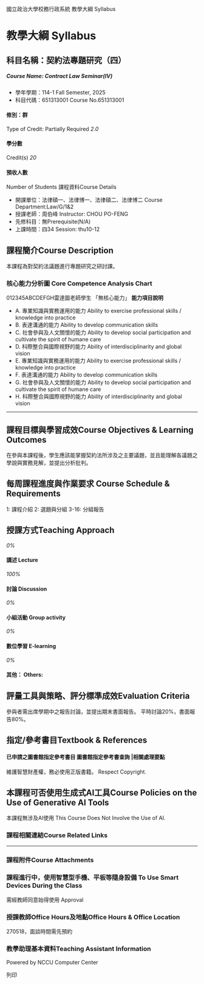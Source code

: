 國立政治大學校務行政系統 教學大綱 Syllabus
# 教學大綱 Syllabus
##  科目名稱：契約法專題研究（四） 
#####  Course Name: Contract Law Seminar(Ⅳ)
  * 學年學期：114-1 Fall Semester, 2025 
  * 科目代碼：651313001 Course No.651313001


#### 修別：群
Type of Credit: Partially Required 
_2.0_
#### 學分數
Credit(s)
_20_
#### 預收人數
Number of Students
課程資料Course Details
  * 開課單位：法律碩一、法律博一、法律碩二、法律博二 Course Department:Law/G/1&2 
  * 授課老師：周伯峰 Instructor: CHOU PO-FENG 
  * 先修科目：無Prerequisite(N/A)
  * 上課時間：四34 Session: thu10-12


##  課程簡介Course Description
本課程為對契約法議題進行專題研究之研討課。
###  核心能力分析圖 Core Competence Analysis Chart
012345ABCDEFGH雷達圖老師學生
「無核心能力」 
**能力項目說明**
  * A. 專業知識與實務運用的能力 Ability to exercise professional skills / knowledge into practice
  * B. 表達溝通的能力 Ability to develop communication skills
  * C. 社會參與及人文關懷的能力 Ability to develop social participation and cultivate the spirit of humane care
  * D. 科際整合與國際視野的能力 Ability of interdisciplinarity and global vision
  * E. 專業知識與實務運用的能力 Ability to exercise professional skills / knowledge into practice
  * F. 表達溝通的能力 Ability to develop communication skills
  * G. 社會參與及人文關懷的能力 Ability to develop social participation and cultivate the spirit of humane care
  * H. 科際整合與國際視野的能力 Ability of interdisciplinarity and global vision


* * *
##  課程目標與學習成效Course Objectives & Learning Outcomes 
在參與本課程後，學生應該能掌握契約法所涉及之主要議題，並且能理解各議題之學說與實務見解，並提出分析批判。
##  每周課程進度與作業要求 Course Schedule & Requirements
1: 課程介紹
2: 選題與分組
3-16: 分組報告
##  授課方式Teaching Approach
_0%_
####  講述 Lecture
_100%_
####  討論 Discussion
_0%_
####  小組活動 Group activity
_0%_
####  數位學習 E-learning
_0%_
####  其他： Others:
##  評量工具與策略、評分標準成效Evaluation Criteria
參與者需出席學期中之報告討論，並提出期末書面報告。
平時討論20%，書面報告80%。
##  指定/參考書目Textbook & References
####  已申請之圖書館指定參考書目  圖書館指定參考書查詢 |相關處理要點
維護智慧財產權，務必使用正版書籍。 Respect Copyright.
##  本課程可否使用生成式AI工具Course Policies on the Use of Generative AI Tools
本課程無涉及AI使用 This Course Does Not Involve the Use of AI.
###  課程相關連結Course Related Links
* * *
###  課程附件Course Attachments
###  課程進行中，使用智慧型手機、平板等隨身設備 To Use Smart Devices During the Class
需經教師同意始得使用  Approval
###  授課教師Office Hours及地點Office Hours & Office Location
270518，面談時間需先預約
###  教學助理基本資料Teaching Assistant Information
Powered by NCCU Computer Center
  
列印
